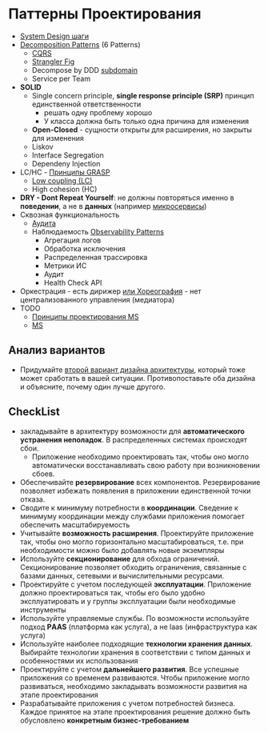 # Паттерны Проектирования

- [System Design шаги](https://www.youtube.com/watch?v=i7twT3x5yv8&ab_channel=ByteByteGo)
- [Decomposition Patterns](https://airtable.com/embed/shrPwsn3G9IQ7JCm1/tbl7daDI4ZAAmedfD) (6 Patterns)
  - [CQRS](../performance/pattern.cqrs.md)
  - [Strangler Fig](../refactoring/monolit2msa.md)
  - Decompose by DDD [subdomain](ddd.md)
  - Service per Team
- __SOLID__
  - Single concern principle, __single response principle (SRP)__ принцип единственной ответственности
    - решать одну проблему хорошо
    - У класса должна быть только одна причина для изменения
  - __Open-Closed__ - сущности открыты для расширения, но закрыты для изменения
  - Liskov
  - Interface Segregation
  - Dependeny Injection
- LC/HC - [Принципы GRASP](https://rmcreative.ru/blog/post/printsipy-grasp)
  - [Low coupling (LC)](./low.coupling.md)
  - High cohesion (HC)
- __DRY - Dont Repeat Yourself__: не должны повторяться именно в __поведении__, а не в __данных__ (например [микросервисы](../../style/msa.md))
- Сквозная функциональность
  - [Аудита](../observability/pattern.audit.md)
  - Наблюдаемость [Observability Patterns](../../ability/observability.md)
    - Агрегация логов
    - Обработка исключения
    - Распределенная трассировка
    - Метрики ИС
    - Аудит
    - Health Check API
- Оркестрация - есть дирижер [или Хореография](orchestration-choreography.md) - нет централизованного управления (медиатора)
- TODO
  - [Принципы проектирования MS](https://docs.microsoft.com/ru-ru/azure/architecture/guide/design-principles/)
  - [MS](https://docs.microsoft.com/ru-ru/azure/architecture/patterns/category/design-implementation)

## Анализ вариантов

- Придумайте [второй вариант дизайна архитектуры](../../alternative.md), который тоже может сработать в вашей ситуации. Противопоставьте оба дизайна и объясните, почему один лучше другого.

## CheckList

- закладывайте в архитектуру возможности для __автоматического устранения неполадок__. В распределенных системах происходят сбои.
  - Приложение необходимо проектировать так, чтобы оно могло автоматически восстанавливать свою работу при возникновении сбоев.
- Обеспечивайте __резервирование__ всех компонентов. Резервирование позволяет избежать появления в приложении единственной точки отказа.
- Сводите к минимуму потребности в __координации__. Сведение к минимуму координации между службами приложения помогает обеспечить масштабируемость
- Учитывайте __возможность расширения__. Проектируйте приложение так, чтобы оно могло горизонтально масштабироваться, т.е. при необходимости можно было добавлять новые экземпляры
- Используйте __секционирование__ для обхода ограничений. Секционирование позволяет обходить ограничения, связанные с базами данных, сетевыми и вычислительными ресурсами.
- Проектируйте с учетом последующей __эксплуатации__. Приложение должно проектироваться так, чтобы его было удобно эксплуатировать и у группы эксплуатации были необходимые инструменты
- Используйте управляемые службы. По возможности используйте подход __РAAS__ (платформа как услуга), а не laas (инфраструктура как услуга)
- Используйте наиболее подходящие __технологии хранения данных__. Выбирайте технологии хранения в соответствии с типом данных и особенностями их использования
- Проектируйте с учетом __дальнейшего развития__. Все успешные приложения со временем развиваются. Чтобы приложение могло развиваться, необходимо закладывать возможности развития на этапе проектирования
- Разрабатывайте приложения с учетом потребностей бизнеса. Каждое принятое на этапе проектирования решение должно быть обусловлено __конкретным бизнес-требованием__

